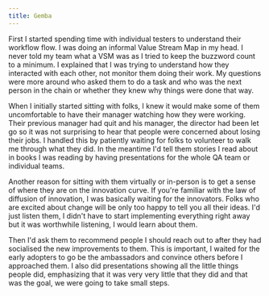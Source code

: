 ```yaml
---
title: Gemba
---
```


First I started spending time with individual testers to understand their workflow flow. 
I was doing an informal Value Stream Map in my head. 
I never told my team what a VSM was as I tried to keep the buzzword count to a minimum. 
I explained that I was trying to understand how they interacted with each other, not monitor them doing their work. 
My questions were more around who asked them to do a task and who was the next person in the chain or whether they knew why things were done that way. 

When I initially started sitting with folks, I knew it would make some of them uncomfortable to have their manager watching how they were working. 
Their previous manager had quit and his manager, the director had been let go so it was not surprising to hear that people were concerned about losing their jobs. 
I handled this by patiently waiting for folks to volunteer to walk me through what they did.
In the meantime I'd tell them stories I read about in books I was reading by having presentations for the whole QA team or individual teams.

Another reason for sitting with them virtually or in-person is to get a sense of where they are on the innovation curve. 
If you're familiar with the law of diffusion of innovation, I was basically waiting for the innovators. 
Folks who are excited about change will be only too happy to tell you all their ideas. 
I'd just listen them, I didn't have to start implementing everything right away but it was worthwhile listening, I would learn about them.

Then I'd ask them to recommend people I should reach out to after they had socialised the new improvements to them. 
This is important, I waited for the early adopters to go be the ambassadors and convince others before I approached them. 
I also did presentations showing all the little things people did, emphasizing that it was very very little that they did and that was the goal, we were going to take small steps.
